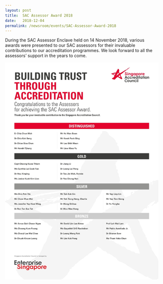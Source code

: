 ```yaml
---
layout: post
title:  SAC Assessor Award 2018
date:   2018-12-04
permalink: /newsroom/events/SAC-Assessor-Award-2018
---
```


During the SAC Assessor Enclave held on 14 November 2018, various awards were presented to our SAC assessors for their invaluable contributions to our accreditation programmes. We look forward to all the assessors’ support in the years to come.

![AssessorAwards 2018](/images/press-release/documents/AssessorAwards-2018.jpg)
